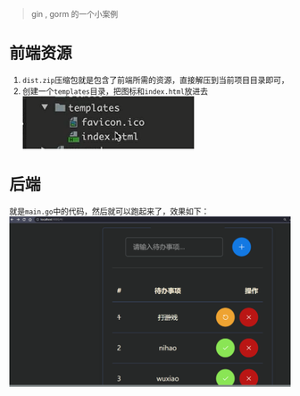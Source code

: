 > gin , gorm 的一个小案例

# 前端资源
1. `dist.zip`压缩包就是包含了前端所需的资源，直接解压到当前项目目录即可，
2. 创建一个`templates`目录，把图标和`index.html`放进去
    ![img.png](readmePics/img.png)

# 后端
就是`main.go`中的代码，然后就可以跑起来了，效果如下：
![img_1.png](readmePics/img_1.png)